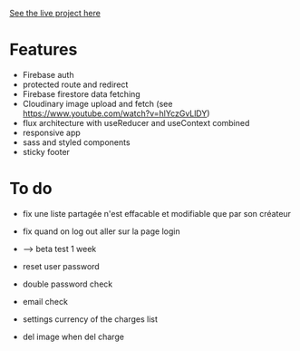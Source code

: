 [See the live project here](https://fair-refund.netlify.com)

# Features

- Firebase auth
- protected route and redirect
- Firebase firestore data fetching
- Cloudinary image upload and fetch (see https://www.youtube.com/watch?v=hlYczGvLlDY)
- flux architecture with useReducer and useContext combined
- responsive app
- sass and styled components
- sticky footer

# To do

- fix une liste partagée n'est effacable et modifiable que par son créateur
- fix quand on log out aller sur la page login
- --> beta test 1 week

- reset user password
- double password check
- email check
- settings currency of the charges list
- del image when del charge
